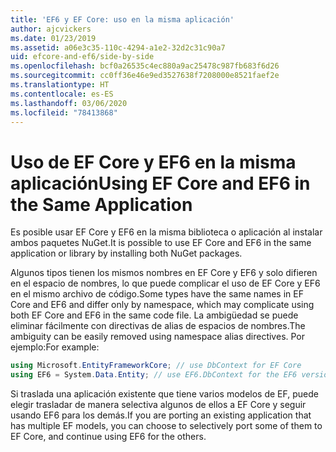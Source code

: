 ```yaml
---
title: 'EF6 y EF Core: uso en la misma aplicación'
author: ajcvickers
ms.date: 01/23/2019
ms.assetid: a06e3c35-110c-4294-a1e2-32d2c31c90a7
uid: efcore-and-ef6/side-by-side
ms.openlocfilehash: bcf0a26535c4ec880a9ac25478c987fb683f6d26
ms.sourcegitcommit: cc0ff36e46e9ed3527638f7208000e8521faef2e
ms.translationtype: HT
ms.contentlocale: es-ES
ms.lasthandoff: 03/06/2020
ms.locfileid: "78413868"
---
```

# <a name="using-ef-core-and-ef6-in-the-same-application"></a><span data-ttu-id="a0c57-102">Uso de EF Core y EF6 en la misma aplicación</span><span class="sxs-lookup"><span data-stu-id="a0c57-102">Using EF Core and EF6 in the Same Application</span></span>

<span data-ttu-id="a0c57-103">Es posible usar EF Core y EF6 en la misma biblioteca o aplicación al instalar ambos paquetes NuGet.</span><span class="sxs-lookup"><span data-stu-id="a0c57-103">It is possible to use EF Core and EF6 in the same application or library by installing both NuGet packages.</span></span>

<span data-ttu-id="a0c57-104">Algunos tipos tienen los mismos nombres en EF Core y EF6 y solo difieren en el espacio de nombres, lo que puede complicar el uso de EF Core y EF6 en el mismo archivo de código.</span><span class="sxs-lookup"><span data-stu-id="a0c57-104">Some types have the same names in EF Core and EF6 and differ only by namespace, which may complicate using both EF Core and EF6 in the same code file.</span></span> <span data-ttu-id="a0c57-105">La ambigüedad se puede eliminar fácilmente con directivas de alias de espacios de nombres.</span><span class="sxs-lookup"><span data-stu-id="a0c57-105">The ambiguity can be easily removed using namespace alias directives.</span></span> <span data-ttu-id="a0c57-106">Por ejemplo:</span><span class="sxs-lookup"><span data-stu-id="a0c57-106">For example:</span></span>

``` csharp
using Microsoft.EntityFrameworkCore; // use DbContext for EF Core
using EF6 = System.Data.Entity; // use EF6.DbContext for the EF6 version
```

<span data-ttu-id="a0c57-107">Si traslada una aplicación existente que tiene varios modelos de EF, puede elegir trasladar de manera selectiva algunos de ellos a EF Core y seguir usando EF6 para los demás.</span><span class="sxs-lookup"><span data-stu-id="a0c57-107">If you are porting an existing application that has multiple EF models, you can choose to selectively port some of them to EF Core, and continue using EF6 for the others.</span></span>
